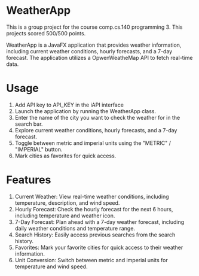 
# WeatherApp

This is a group project for the course comp.cs.140 programming 3. This projects scored 500/500 points.

WeatherApp is a JavaFX application that provides weather information, including current weather conditions, hourly forecasts, and a 7-day forecast. The application utilizes a OpwenWeatheMap API to fetch real-time data.

# Usage
1. Add API key to API_KEY in the iAPI interface
2. Launch the application by running the WeatherApp class.
3. Enter the name of the city you want to check the weather for in the search bar.
4. Explore current weather conditions, hourly forecasts, and a 7-day forecast.
5. Toggle between metric and imperial units using the "METRIC" / "IMPERIAL" button.
6. Mark cities as favorites for quick access.

# Features
1. Current Weather: View real-time weather conditions, including temperature, description, and wind speed.
2. Hourly Forecast: Check the hourly forecast for the next 6 hours, including temperature and weather icon.
3. 7-Day Forecast: Plan ahead with a 7-day weather forecast, including daily weather conditions and temperature range.
4. Search History: Easily access previous searches from the search history.
5. Favorites: Mark your favorite cities for quick access to their weather information.
6. Unit Conversion: Switch between metric and imperial units for temperature and wind speed.

